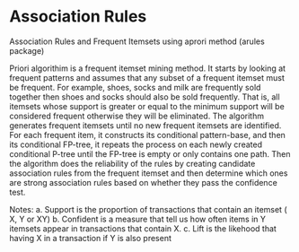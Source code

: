 # Association Rules
Association Rules and Frequent Itemsets using aprori method (arules package)

Priori algorithim is a frequent itemset mining method. 
It starts by looking at frequent patterns and assumes that any subset of a frequent itemset must be frequent. 
For example, shoes, socks and milk are frequently sold together then shoes and socks should also be sold frequently. 
That is, all itemsets whose support is greater or equal to the minimum support will be considered frequent otherwise 
they will be eliminated. The algorithm generates frequent itemsets until no new frequent itemsets are identified. 
For each frequent item, it constructs its conditional pattern-base, and then its conditional FP-tree, it repeats
the process on each newly created conditional P-tree until the FP-tree is empty or only contains one path. 
Then the algorithm does the reliability of the rules by creating candidate association rules from the frequent itemset 
and then determine which ones are strong association rules based on whether they pass the confidence test.

Notes:
a.	Support is the proportion of transactions that contain an itemset ( X, Y or XY)
b.	Confident is a measure that tell us how often items in Y itemsets appear in transactions that contain X.
c.	Lift is the likehood that having X in a transaction if Y is also present



